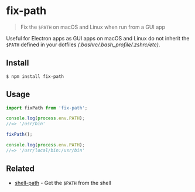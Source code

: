 # fix-path

> Fix the `$PATH` on macOS and Linux when run from a GUI app

Useful for Electron apps as GUI apps on macOS and Linux do not inherit the `$PATH` defined in your dotfiles *(.bashrc/.bash_profile/.zshrc/etc)*.

## Install

```
$ npm install fix-path
```

## Usage

```js
import fixPath from 'fix-path';

console.log(process.env.PATH);
//=> '/usr/bin'

fixPath();

console.log(process.env.PATH);
//=> '/usr/local/bin:/usr/bin'
```

## Related

- [shell-path](https://github.com/sindresorhus/shell-path) - Get the `$PATH` from the shell
